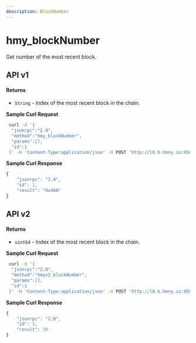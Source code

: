 ```yaml
---
description: BlockNumber
---
```


# hmy\_blockNumber

Get number of the most recent block.

## API v1

#### Returns

* `String` - Index of the most recent block in the chain.

**Sample Curl Request**

```bash
 curl -d '{
  "jsonrpc":"2.0",
  "method":"hmy_blockNumber",
  "params":[],
  "id":1
 }' -H 'Content-Type:application/json' -X POST 'http://l0.b.hmny.io:9500'
```

**Sample Curl Response**

```javascript
{
    "jsonrpc": "2.0",
    "id": 1,
    "result": "0x4b0"
}
```

## API v2

#### Returns

* `uint64` - Index of the most recent block in the chain.

**Sample Curl Request**

```bash
 curl -d '{
  "jsonrpc":"2.0",
  "method":"hmyv2_blockNumber",
  "params":[],
  "id":1
 }' -H 'Content-Type:application/json' -X POST 'http://l0.b.hmny.io:9500'
```

**Sample Curl Response**

```javascript
{
    "jsonrpc": "2.0",
    "id": 1,
    "result": 10
}
```

